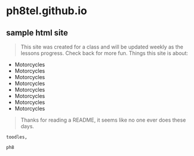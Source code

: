 # ph8tel.github.io

## sample html site

> This site was created for a class and will be updated weekly as the lessons progress. Check back for more fun.
Things this site is about:

* Motorcycles
* Motorcycles
* Motorcycles
* Motorcycles
* Motorcycles
* Motorcycles
* Motorcycles
* Motorcycles

> Thanks for reading a README, it seems like no one ever does these days.

    toodles,

    ph8